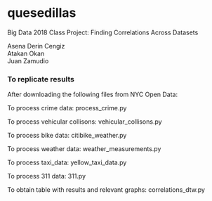 # quesedillas
Big Data 2018 Class Project: Finding Correlations Across Datasets

Asena Derin Cengiz   
Atakan Okan   
Juan Zamudio

### To replicate results
After downloading the following files from NYC Open Data:

To process crime data: process_crime.py

To process vehicular collisons: vehicular_collisons.py

To process bike data: citibike_weather.py

To process weather data: weather_measurements.py

To process taxi_data: yellow_taxi_data.py

To process 311 data: 311.py

To obtain table with results and relevant graphs: correlations_dtw.py
